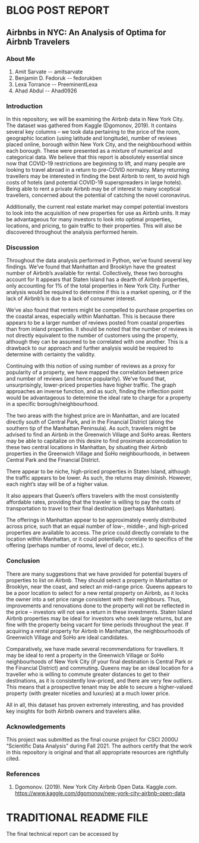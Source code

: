 # BLOG POST REPORT 

## Airbnbs in NYC: An Analysis of Optima for Airbnb Travelers 

### About Me

1. Amit Sarvate -- amitsarvate
2. Benjamin D. Fedoruk -- fedorukben
3. Lexa Torrance -- PreeminentLexa
4. Ahad Abdul -- Ahad0926

### Introduction

In this repository, we will be examining the Airbnb data in New York City. The dataset was gathered from Kaggle (Dgomonov, 2019). It contains several key columns – we took data pertaining to the price of the room, geographic location (using latitude and longitude), number of reviews placed online, borough within New York City, and the neighbourhood within each borough. These were presented as a mixture of numerical and categorical data. We believe that this report is absolutely essential since now that COVID-19 restrictions are beginning to lift, and many people are looking to travel abroad in a return to pre-COVID normalcy. Many returning travellers may be interested in finding the best Airbnb to rent, to avoid high costs of hotels (and potential COVID-19 superspreaders in large hotels). Being able to rent a private Airbnb may be of interest to many sceptical travellers, concerned about the potential of catching the novel coronavirus. 

Additionally, the current real estate market may compel potential investors to look into the acquisition of new properties for use as Airbnb units. It may be advantageous for many investors to look into optimal properties, locations, and pricing, to gain traffic to their properties. This will also be discovered throughout the analysis performed herein.

### Discussion

Throughout the data analysis performed in Python, we’ve found several key findings. We’ve found that Manhattan and Brooklyn have the greatest number of Airbnb’s available for rental. Collectively, these two boroughs account for It appears that Staten Island has a dearth of Airbnb properties, only accounting for 1% of the total properties in New York City. Further analysis would be required to determine if this is a market opening, or if the lack of Airbnb’s is due to a lack of consumer interest.  

We’ve also found that renters might be compelled to purchase properties on the coastal areas, especially within Manhattan. This is because there appears to be a larger number of reviews posted from coastal properties than from inland properties. It should be noted that the number of reviews is not directly equivalent to the number of customers using the property, although they can be assumed to be correlated with one another. This is a drawback to our approach and further analysis would be required to determine with certainty the validity.

Continuing with this notion of using number of reviews as a proxy for popularity of a property, we have mapped the correlation between price and number of reviews (and hence popularity). We’ve found that, unsurprisingly, lower-priced properties have higher traffic. The graph approaches an inverse function, and as such, finding the inflection point would be advantageous to determine the ideal rate to charge for a property in a specific borough/neighbourhood. 

The two areas with the highest price are in Manhattan, and are located directly south of Central Park, and in the Financial District (along the southern tip of the Manhattan Peninsula). As such, travelers might be advised to find an Airbnb in the Greenwich Village and SoHo areas. Renters may be able to capitalize on this desire to find proximate accomodation to these two central locations in Manhattan, by situating their Airbnb properties in the Greenwich Village and SoHo neighbourhoods, in between Central Park and the Financial District. 

There appear to be niche, high-priced properties in Staten Island, although the traffic appears to be lower. As such, the returns may diminish. However, each night’s stay will be of a higher value.

It also appears that Queen’s offers travelers with the most consistently affordable rates, providing that the traveler is willing to pay the costs of transportation to travel to their final destination (perhaps Manhattan). 

The offerings in Manhattan appear to be approximately evenly distributed across price, such that an equal number of low-, middle-, and high-priced properties are available to access. The price could directly correlate to the location within Manhattan, or it could potentially correlate to specifics of the offering (perhaps number of rooms, level of decor, etc.). 

### Conclusion

There are many suggestions that we have provided for potential buyers of properties to list on Airbnb. They should select a property in Manhattan or Brooklyn, near the coast, and select an mid-range price. Queens appears to be a poor location to select for a new rental property on Airbnb, as it locks the owner into a set price range consistent with their neighbours. Thus, improvements and renovations done to the property will not be reflected in the price – investors will not see a return in these investments. Staten Island Airbnb properties may be ideal for investors who seek large returns, but are fine with the property being vacant for time periods throughout the year. If acquiring a rental property for Airbnb in Manhattan, the neighbourhoods of Greenwich Village and SoHo are ideal candidates. 

Comparatively, we have made several recommendations for travellers. It may be ideal to rent a property in the Greenwich Village or SoHo neighbourhoods of New York City (if your final destination is Central Park or the Financial District) and commuting. Queens may be an ideal location for a traveller who is willing to commute greater distances to get to their destinations, as it is consistently low-priced, and there are very few outliers. This means that a prospective tenant may be able to secure a higher-valued property (with greater niceties and luxuries) at a much lower price. 

All in all, this dataset has proven extremely interesting, and has provided key insights for both Airbnb owners and travelers alike. 

### Acknowledgements

This project was submitted as the final course project for CSCI 2000U “Scientific Data Analysis” during Fall 2021. The authors certify that the work in this repository is original and that all appropriate resources are rightfully cited.

### References

1. Dgomonov. (2019). New York City Airbnb Open Data. Kaggle.com. https://www.kaggle.com/dgomonov/new-york-city-airbnb-open-data

# TRADITIONAL README FILE

The final technical report can be accessed by 
